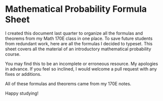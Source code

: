# Mathematical Probability Formula Sheet

I created this document last quarter to organize all the formulas and theorems from my Math 170E class in one place. To save future students from redundant work, here are all the formulas I decided to typeset. This sheet covers all the material of an introductory mathematical probability course.

 You may find this to be an incomplete or erroneous resource. My apologies in advance. If you feel so inclined, I would welcome a pull request with any fixes or additions.

 All of these formulas and theorems came from my 170E notes.

 Happy studying!